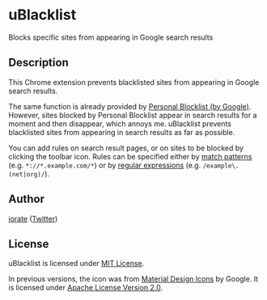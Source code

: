 # uBlacklist
Blocks specific sites from appearing in Google search results

## Description
This Chrome extension prevents blacklisted sites from appearing in Google search results.

The same function is already provided by [Personal Blocklist (by Google)](https://chrome.google.com/webstore/detail/personal-blocklist-by-goo/nolijncfnkgaikbjbdaogikpmpbdcdef). However, sites blocked by Personal Blocklist appear in search results for a moment and then disappear, which annoys me. uBlacklist prevents blacklisted sites from appearing in search results as far as possible.

You can add rules on search result pages, or on sites to be blocked by clicking the toolbar icon. Rules can be specified either by [match patterns](https://developer.mozilla.org/en-US/docs/Mozilla/Add-ons/WebExtensions/Match_patterns) (e.g. `*://*.example.com/*`) or by [regular expressions](https://developer.mozilla.org/en-US/docs/Web/JavaScript/Guide/Regular_Expressions) (e.g. `/example\.(net|org)/`).

## Author
[iorate](https://github.com/iorate) ([Twitter](https://twitter.com/iorate))

## License
uBlacklist is licensed under [MIT License](LICENSE.txt).

In previous versions, the icon was from [Material Design Icons](https://material.io/tools/icons/) by Google. It is licensed under [Apache License Version 2.0](https://www.apache.org/licenses/LICENSE-2.0.txt).
